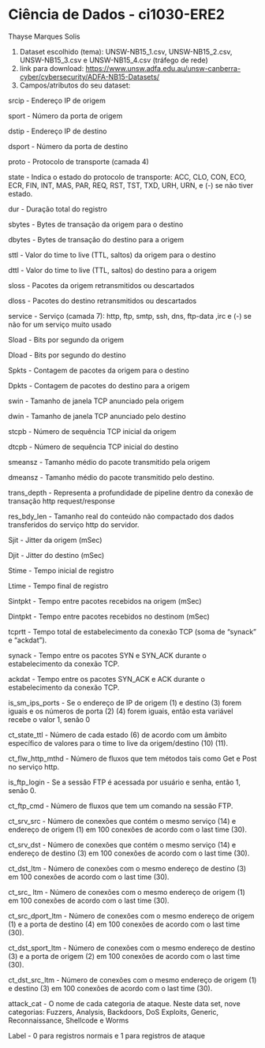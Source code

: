 # Ciência de Dados - ci1030-ERE2
Thayse Marques Solis

1. Dataset escolhido (tema): UNSW-NB15_1.csv, UNSW-NB15_2.csv, UNSW-NB15_3.csv e UNSW-NB15_4.csv (tráfego de rede)
2. link para download: https://www.unsw.adfa.edu.au/unsw-canberra-cyber/cybersecurity/ADFA-NB15-Datasets/
3. Campos/atributos do seu dataset: 

srcip - Endereço IP de origem

sport - Número da porta de origem

dstip - Endereço IP de destino

dsport - Número da porta de destino

proto - Protocolo de transporte (camada 4)

state - Indica o estado do protocolo de transporte: ACC, CLO, CON, ECO, ECR, FIN, INT, MAS, PAR, REQ, RST, TST, TXD, URH, URN, e (-) se não tiver estado.

dur - Duração total do registro

sbytes - Bytes de transação da origem para o destino

dbytes - Bytes de transação do destino para a origem

sttl - Valor do time to live (TTL, saltos) da origem para o destino

dttl - Valor do time to live (TTL, saltos) do destino para a origem

sloss - Pacotes da origem retransmitidos ou descartados

dloss - Pacotes do destino retransmitidos ou descartados

service - Serviço (camada 7): http, ftp, smtp, ssh, dns, ftp-data ,irc e (-) se não for um serviço muito usado

Sload - Bits por segundo da origem

Dload - Bits por segundo do destino

Spkts - Contagem de pacotes da origem para o destino

Dpkts - Contagem de pacotes do destino para a origem

swin - Tamanho de janela TCP anunciado pela origem

dwin - Tamanho de janela TCP anunciado pelo destino

stcpb - Número de sequência TCP inicial da origem

dtcpb - Número de sequência TCP inicial do destino

smeansz - Tamanho médio do pacote transmitido pela origem

dmeansz - Tamanho médio do pacote transmitido pelo destino.

trans_depth - Representa a profundidade de pipeline dentro da conexão de transação http request/response

res_bdy_len - Tamanho real do conteúdo não compactado dos dados transferidos do serviço http do servidor.

Sjit - Jitter da origem (mSec)

Djit - Jitter do destino (mSec)

Stime - Tempo inicial de registro

Ltime - Tempo final de registro

Sintpkt - Tempo entre pacotes recebidos na origem (mSec)

Dintpkt - Tempo entre pacotes recebidos no destinom (mSec)

tcprtt - Tempo total de estabelecimento da conexão TCP (soma de “synack” e “ackdat”).

synack - Tempo entre os pacotes SYN e SYN_ACK durante o estabelecimento da conexão TCP.

ackdat - Tempo entre os pacotes SYN_ACK e ACK durante o estabelecimento da conexão TCP.

is_sm_ips_ports - Se o endereço de IP de origem (1) e destino (3) forem iguais e os números de porta (2) (4) forem iguais, então esta variável recebe o valor 1, senão 0

ct_state_ttl - Número de cada estado (6) de acordo com um âmbito específico de valores para o time to live da origem/destino (10) (11).

ct_flw_http_mthd - Número de fluxos que tem métodos tais como Get e Post no serviço http.

is_ftp_login - Se a sessão FTP é acessada por usuário e senha, então 1, senão 0.

ct_ftp_cmd - Número de fluxos que tem um comando na sessão FTP.

ct_srv_src - Número de conexões que contém o mesmo serviço (14) e endereço de origem (1) em 100 conexões de acordo com o last time (30).

ct_srv_dst - Número de conexões que contém o mesmo serviço (14) e endereço de destino (3) em 100 conexões de acordo com o last time (30).

ct_dst_ltm - Número de conexões com o mesmo endereço de destino (3) em 100 conexões de acordo com o last time (30).

ct_src_ ltm - Número de conexões com o mesmo endereço de origem (1) em 100 conexões de acordo com o last time (30).

ct_src_dport_ltm - Número de conexões com o mesmo endereço de origem (1) e a porta de destino (4) em 100 conexões de acordo com o last time (30).

ct_dst_sport_ltm - Número de conexões com o mesmo endereço de destino (3) e a porta de origem (2) em 100 conexões de acordo com o last time (30).

ct_dst_src_ltm - Número de conexões com o mesmo endereço de origem (1) e destino (3) em 100 conexões de acordo com o last time (30).

attack_cat - O nome de cada categoria de ataque. Neste data set, nove categorias: Fuzzers, Analysis, Backdoors, DoS Exploits, Generic, Reconnaissance, Shellcode e Worms

Label - 0 para registros normais e 1 para registros de ataque
